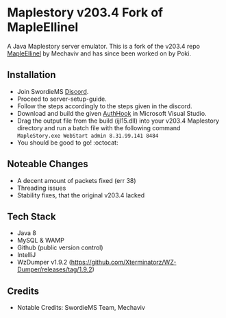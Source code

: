 # Maplestory v203.4 Fork of MapleEllinel

A Java Maplestory server emulator. This is a fork of the v203.4 repo [MapleEllinel](https://forum.ragezone.com/f427/mapleellinel-v203-4-based-swordie-1160913/) by Mechaviv and has since been worked on by Poki.

## Installation
- Join SwordieMS [Discord](https://discord.gg/qzjWZP7hc5).
- Proceed to server-setup-guide.
- Follow the steps accordingly to the steps given in the discord.
- Download and build the given [AuthHook](https://github.com/pokiuwu/AuthHook-v203.4) in Microsoft Visual Studio.
- Drag the output file from the build (ijl15.dll) into your v203.4 Maplestory directory and run a batch file with the following command `MapleStory.exe WebStart admin 8.31.99.141 8484`
- You should be good to go! :octocat:

## Noteable Changes
- A decent amount of packets fixed (err 38)
- Threading issues
- Stability fixes, that the original v203.4 lacked

## Tech Stack
- Java 8
- MySQL & WAMP
- Github (public version control)
- IntelliJ
- WzDumper v1.9.2 (https://github.com/Xterminatorz/WZ-Dumper/releases/tag/1.9.2)

## Credits
- Notable Credits: SwordieMS Team, Mechaviv
